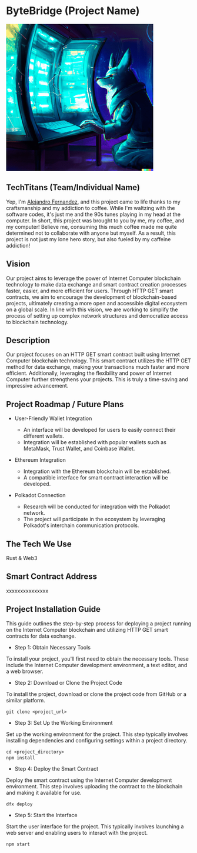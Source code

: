 # ByteBridge (Project Name)

![Team Logo](https://github.com/Rise-In/example_readMe/blob/main/Example_logo%20.png)

## TechTitans (Team/Individual Name)


Yep, I'm [Alejandro Fernandez](https://linkedin.com), and this project came to life thanks to my craftsmanship and my addiction to coffee. While I'm waltzing with the software codes, it's just me and the 90s tunes playing in my head at the computer. In short, this project was brought to you by me, my coffee, and my computer! Believe me, consuming this much coffee made me quite determined not to collaborate with anyone but myself. As a result, this project is not just my lone hero story, but also fueled by my caffeine addiction!


## Vision

Our project aims to leverage the power of Internet Computer blockchain technology to make data exchange and smart contract creation processes faster, easier, and more efficient for users. Through HTTP GET smart contracts, we aim to encourage the development of blockchain-based projects, ultimately creating a more open and accessible digital ecosystem on a global scale. In line with this vision, we are working to simplify the process of setting up complex network structures and democratize access to blockchain technology.

## Description

Our project focuses on an HTTP GET smart contract built using Internet Computer blockchain technology. This smart contract utilizes the HTTP GET method for data exchange, making your transactions much faster and more efficient. Additionally, leveraging the flexibility and power of Internet Computer further strengthens your projects. This is truly a time-saving and impressive advancement.

## Project Roadmap / Future Plans

- User-Friendly Wallet Integration
   * An interface will be developed for users to easily connect their different wallets.
   * Integration will be established with popular wallets such as MetaMask, Trust Wallet, and Coinbase Wallet.

- Ethereum Integration
    * Integration with the Ethereum blockchain will be established.
    * A compatible interface for smart contract interaction will be developed.

- Polkadot Connection
    * Research will be conducted for integration with the Polkadot network.
    * The project will participate in the ecosystem by leveraging Polkadot's interchain communication protocols. 

## The Tech We Use

Rust & Web3

## Smart Contract Address

xxxxxxxxxxxxxxx

## Project Installation Guide

This guide outlines the step-by-step process for deploying a project running on the Internet Computer blockchain and utilizing HTTP GET smart contracts for data exchange.

* Step 1: Obtain Necessary Tools

To install your project, you'll first need to obtain the necessary tools. These include the Internet Computer development environment, a text editor, and a web browser.

* Step 2: Download or Clone the Project Code

To install the project, download or clone the project code from GitHub or a similar platform.

```
git clone <project_url>
```

* Step 3: Set Up the Working Environment

Set up the working environment for the project. This step typically involves installing dependencies and configuring settings within a project directory.

```
cd <project_directory>
npm install
```

* Step 4: Deploy the Smart Contract

Deploy the smart contract using the Internet Computer development environment. This step involves uploading the contract to the blockchain and making it available for use.

```
dfx deploy
```

* Step 5: Start the Interface

Start the user interface for the project. This typically involves launching a web server and enabling users to interact with the project.

```
npm start
```
